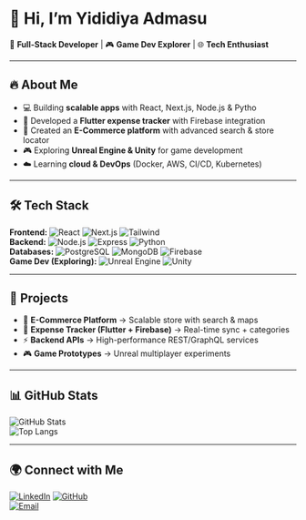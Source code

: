# 👋 Hi, I’m Yididiya Admasu 

🚀 **Full-Stack Developer** | 🎮 **Game Dev Explorer** | 🌐 **Tech Enthusiast**  

---

## 🔥 About Me  
- 💻 Building **scalable apps** with React, Next.js, Node.js & Pytho
- 📱 Developed a **Flutter expense tracker** with Firebase integration  
- 🛒 Created an **E-Commerce platform** with advanced search & store locator  
- 🎮 Exploring **Unreal Engine & Unity** for game development
- ☁️ Learning **cloud & DevOps** (Docker, AWS, CI/CD, Kubernetes)  

---

## 🛠️ Tech Stack  
**Frontend:** ![React](https://img.shields.io/badge/-React-61DAFB?logo=react&logoColor=black) ![Next.js](https://img.shields.io/badge/-Next.js-000000?logo=next.js&logoColor=white) ![Tailwind](https://img.shields.io/badge/-TailwindCSS-38B2AC?logo=tailwind-css&logoColor=white)  
**Backend:** ![Node.js](https://img.shields.io/badge/-Node.js-339933?logo=node.js&logoColor=white) ![Express](https://img.shields.io/badge/-Express-000000?logo=express&logoColor=white) ![Python](https://img.shields.io/badge/-Python-3776AB?logo=python&logoColor=white)  
**Databases:** ![PostgreSQL](https://img.shields.io/badge/-PostgreSQL-336791?logo=postgresql&logoColor=white) ![MongoDB](https://img.shields.io/badge/-MongoDB-47A248?logo=mongodb&logoColor=white) ![Firebase](https://img.shields.io/badge/-Firebase-FFCA28?logo=firebase&logoColor=black)  
**Game Dev (Exploring):** ![Unreal Engine](https://img.shields.io/badge/-Unreal%20Engine-313131?logo=unreal-engine&logoColor=white) ![Unity](https://img.shields.io/badge/-Unity-000000?logo=unity&logoColor=white)  

---

## 📌 Projects  
- 🛒 **E-Commerce Platform** → Scalable store with search & maps  
- 📱 **Expense Tracker (Flutter + Firebase)** → Real-time sync + categories  
- ⚡ **Backend APIs** → High-performance REST/GraphQL services  
- 🎮 **Game Prototypes** → Unreal multiplayer experiments  

---

## 📊 GitHub Stats  
![GitHub Stats](https://github-readme-stats.vercel.app/api?username=YDAdmasu&show_icons=true&theme=tokyonight)  
![Top Langs](https://github-readme-stats.vercel.app/api/top-langs/?username=YDAdmasu&layout=compact&theme=tokyonight)  

---

## 🌍 Connect with Me  
[![LinkedIn](https://img.shields.io/badge/-LinkedIn-blue?logo=linkedin&logoColor=white)]([https://www.linkedin.com/](https://www.linkedin.com/in/yididiya-admasu/))  
[![GitHub](https://img.shields.io/badge/-GitHub-black?logo=github&logoColor=white)](https://github.com/YDAdmasu)  
[![Email](https://img.shields.io/badge/-Email-red?logo=gmail&logoColor=white)](mailto:yididiyaadmasu@email.com)  
